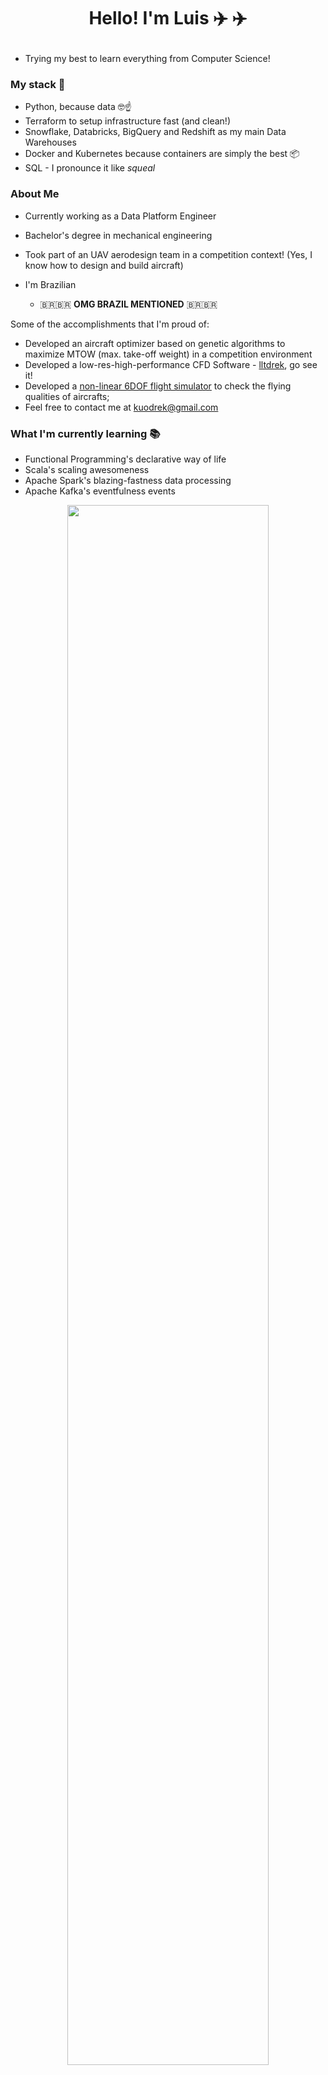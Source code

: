 
<h1><p  align="center"> Hello! I'm Luis ✈️ ✈️</p></h1>

- Trying my best to learn everything from Computer Science!

### My stack 🥞

- Python, because data 🤓☝️
- Terraform to setup infrastructure fast (and clean!)
- Snowflake, Databricks, BigQuery and Redshift as my main Data Warehouses
- Docker and Kubernetes because containers are simply the best 📦
- SQL - I pronounce it like _squeal_

### About Me

- Currently working as a Data Platform Engineer

- Bachelor's degree in mechanical engineering

- Took part of an UAV aerodesign team in a competition context! (Yes, I know how to design and build aircraft)

- I'm Brazilian
  -  🇧🇷🇧🇷 **OMG BRAZIL MENTIONED** 🇧🇷🇧🇷 

Some of the accomplishments that I'm proud of:

- Developed an aircraft optimizer based on genetic algorithms to maximize MTOW (max. take-off weight) in a competition environment
 -  Developed a low-res-high-performance CFD Software - [lltdrek](https://github.com/kuodrek/lltdrek), go see it!
 - Developed a [non-linear 6DOF flight simulator](https://github.com/kuodrek/albatrozflightdynamics) to check the flying qualities of aircrafts;
 - Feel free to contact me at kuodrek@gmail.com

### What I'm currently learning 📚

- Functional Programming's declarative way of life
- Scala's scaling awesomeness
- Apache Spark's blazing-fastness data processing
- Apache Kafka's eventfulness events



<div align="center">
  <a href="https://github.com/kuodrek">
  <img width="80%" src="https://github-readme-stats.vercel.app/api?username=kuodrek&show_icons=true&theme=merko&include_all_commits=true&count_private=true"/>

##

<div> 
  <a href="https://www.linkedin.com/in/luisnicolaskuodrek/" target="_blank"><img src="https://img.shields.io/badge/-LinkedIn-%230077B5?style=for-the-badge&logo=linkedin&logoColor=white" target="_blank"></a> 
</div>
